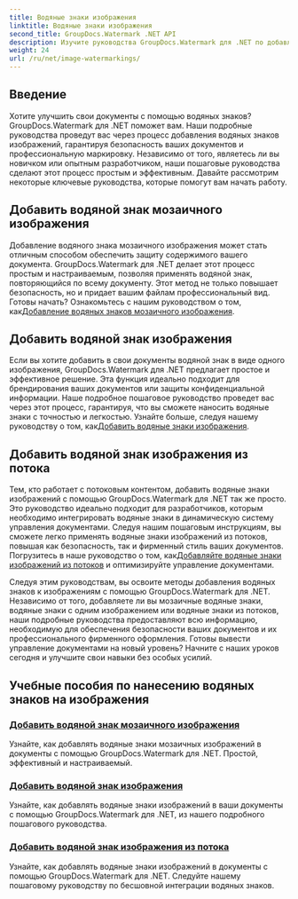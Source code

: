 ```yaml
---
title: Водяные знаки изображения
linktitle: Водяные знаки изображения
second_title: GroupDocs.Watermark .NET API
description: Изучите руководства GroupDocs.Watermark для .NET по добавлению водяных знаков к изображениям. Изучите пошаговые методы повышения безопасности и брендинга вашего документа.
weight: 24
url: /ru/net/image-watermarkings/
---
```

## Введение

Хотите улучшить свои документы с помощью водяных знаков? GroupDocs.Watermark для .NET поможет вам. Наши подробные руководства проведут вас через процесс добавления водяных знаков изображений, гарантируя безопасность ваших документов и профессиональную маркировку. Независимо от того, являетесь ли вы новичком или опытным разработчиком, наши пошаговые руководства сделают этот процесс простым и эффективным. Давайте рассмотрим некоторые ключевые руководства, которые помогут вам начать работу.

## Добавить водяной знак мозаичного изображения
Добавление водяного знака мозаичного изображения может стать отличным способом обеспечить защиту содержимого вашего документа. GroupDocs.Watermark для .NET делает этот процесс простым и настраиваемым, позволяя применять водяной знак, повторяющийся по всему документу. Этот метод не только повышает безопасность, но и придает вашим файлам профессиональный вид. Готовы начать? Ознакомьтесь с нашим руководством о том, как[Добавление водяных знаков мозаичного изображения](./add-tiled-image-watermark/).

## Добавить водяной знак изображения
 Если вы хотите добавить в свои документы водяной знак в виде одного изображения, GroupDocs.Watermark для .NET предлагает простое и эффективное решение. Эта функция идеально подходит для брендирования ваших документов или защиты конфиденциальной информации. Наше подробное пошаговое руководство проведет вас через этот процесс, гарантируя, что вы сможете наносить водяные знаки с точностью и легкостью. Узнайте больше, следуя нашему руководству о том, как[Добавить водяные знаки изображения](./add-image-watermark/).

## Добавить водяной знак изображения из потока
Тем, кто работает с потоковым контентом, добавить водяные знаки изображений с помощью GroupDocs.Watermark для .NET так же просто. Это руководство идеально подходит для разработчиков, которым необходимо интегрировать водяные знаки в динамическую систему управления документами. Следуя нашим пошаговым инструкциям, вы сможете легко применять водяные знаки изображений из потоков, повышая как безопасность, так и фирменный стиль ваших документов. Погрузитесь в наше руководство о том, как[Добавляйте водяные знаки изображений из потоков](./add-image-watermark-from-stream/) и оптимизируйте управление документами.

Следуя этим руководствам, вы освоите методы добавления водяных знаков к изображениям с помощью GroupDocs.Watermark для .NET. Независимо от того, добавляете ли вы мозаичные водяные знаки, водяные знаки с одним изображением или водяные знаки из потоков, наши подробные руководства предоставляют всю информацию, необходимую для обеспечения безопасности ваших документов и их профессионального фирменного оформления. Готовы вывести управление документами на новый уровень? Начните с наших уроков сегодня и улучшите свои навыки без особых усилий.

## Учебные пособия по нанесению водяных знаков на изображения
### [Добавить водяной знак мозаичного изображения](./add-tiled-image-watermark/)
Узнайте, как добавлять водяные знаки мозаичных изображений в документы с помощью GroupDocs.Watermark для .NET. Простой, эффективный и настраиваемый.
### [Добавить водяной знак изображения](./add-image-watermark/)
Узнайте, как добавлять водяные знаки изображений в ваши документы с помощью GroupDocs.Watermark для .NET, из нашего подробного пошагового руководства.
### [Добавить водяной знак изображения из потока](./add-image-watermark-from-stream/)
Узнайте, как добавлять водяные знаки изображений в документы с помощью GroupDocs.Watermark для .NET. Следуйте нашему пошаговому руководству по бесшовной интеграции водяных знаков.
